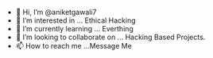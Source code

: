 - 👋 Hi, I’m @aniketgawali7
- 👀 I’m interested in ... Ethical Hacking
- 🌱 I’m currently learning ... Everthing 
- 💞️ I’m looking to collaborate on ... Hacking Based Projects.
- 📫 How to reach me ...Message Me

<!---
aniketgawali7/aniketgawali7 is a ✨ special ✨ repository because its `README.md` (this file) appears on your GitHub profile.
You can click the Preview link to take a look at your changes.
--->

